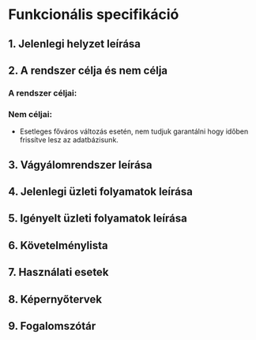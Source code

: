 # Funkcionális specifikáció

## 1. Jelenlegi helyzet leírása

## 2. A rendszer célja és nem célja

### A rendszer céljai:

### Nem céljai:

- Esetleges főváros változás esetén, nem tudjuk garantálni hogy időben frissítve lesz az adatbázisunk. 

## 3. Vágyálomrendszer leírása


## 4. Jelenlegi üzleti folyamatok leírása


## 5. Igényelt üzleti folyamatok leírása


## 6. Követelménylista

## 7. Használati esetek
## 8. Képernyőtervek
## 9. Fogalomszótár



